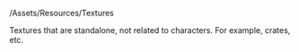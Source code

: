 /Assets/Resources/Textures

Textures that are standalone, not related to characters. For example, crates, etc.

